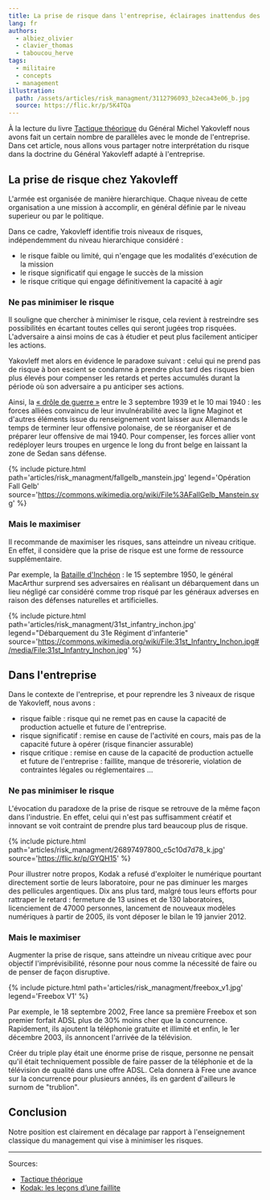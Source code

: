 ```yaml
---
title: La prise de risque dans l'entreprise, éclairages inattendus des militaires
lang: fr
authors:
  - albiez_olivier
  - clavier_thomas
  - taboucou_herve
tags:
  - militaire
  - concepts
  - management
illustration:
  path: /assets/articles/risk_managment/3112796093_b2eca43e06_b.jpg
  source: https://flic.kr/p/5K4TQa
---
```



À la lecture du livre [Tactique théorique] du Général Michel Yakovleff nous avons fait un certain nombre de parallèles avec le monde de l'entreprise.
Dans cet article, nous allons vous partager notre interprétation du risque dans la doctrine du Général Yakovleff adapté à l'entreprise.


## La prise de risque chez Yakovleff

L'armée est organisée de manière hierarchique. Chaque niveau de cette organisation a une mission à accomplir, en général définie par le niveau superieur ou par le politique.

Dans ce cadre, Yakovleff identifie trois niveaux de risques, indépendemment du niveau hierarchique considéré :

- le risque faible ou limité, qui n'engage que les modalités d'exécution de la mission
- le risque significatif qui engage le succès de la mission
- le risque critique qui engage définitivement la capacité à agir

### Ne pas minimiser le risque

Il souligne que chercher à minimiser le risque, cela revient à restreindre ses possibilités en écartant toutes celles qui seront jugées trop risquées. L'adversaire a ainsi moins de cas à étudier et peut plus facilement anticiper les actions.

Yakovleff met alors en évidence le paradoxe suivant : celui qui ne prend pas de risque à bon escient se condamne à prendre plus tard des risques bien plus élevés pour compenser les retards et pertes accumulés durant la période où son adversaire a pu anticiper ses actions.

Ainsi, la [« drôle de guerre »] entre le 3 septembre 1939 et le 10 mai 1940 : les forces alliées convaincu de leur invulnérabilité avec la ligne Maginot et d'autres éléments issue du renseignement vont laisser aux Allemands le temps de terminer leur offensive polonaise, de se réorganiser et de préparer leur offensive de mai 1940. Pour compenser, les forces allier vont redéployer leurs troupes en urgence le long du front belge en laissant la zone de Sedan sans défense.

{% include picture.html
    path='articles/risk_managment/fallgelb_manstein.jpg'
    legend='Opération Fall Gelb'
    source='https://commons.wikimedia.org/wiki/File%3AFallGelb_Manstein.svg'
%}


### Mais le maximiser

Il recommande de maximiser les risques, sans atteindre un niveau critique. En effet, il considère que la prise de risque est une forme de ressource supplémentaire.

Par exemple, la [Bataille d'Inchéon] : le 15 septembre 1950, le général MacArthur surprend ses adversaires en réalisant un débarquement dans un lieu négligé car considéré comme trop risqué par les généraux adverses en raison des défenses naturelles et artificielles.

{% include picture.html
    path='articles/risk_managment/31st_infantry_inchon.jpg'
    legend="Débarquement du 31e Régiment d'infanterie"
    source='https://commons.wikimedia.org/wiki/File:31st_Infantry_Inchon.jpg#/media/File:31st_Infantry_Inchon.jpg'
%}


## Dans l'entreprise

Dans le contexte de l'entreprise, et pour reprendre les 3 niveaux de risque de Yakovleff, nous avons :

- risque faible : risque qui ne remet pas en cause la capacité de production actuelle et future de l'entreprise.
- risque significatif : remise en cause de l'activité en cours, mais pas de la capacité future à opérer (risque financier assurable)
- risque critique : remise en cause de la capacité de production actuelle et future de l'entreprise : faillite, manque de trésorerie, violation de contraintes légales ou réglementaires ...

### Ne pas minimiser le risque

L'évocation du paradoxe de la prise de risque se retrouve de la même façon dans l'industrie. En effet, celui qui n'est pas suffisamment créatif et innovant se voit contraint de prendre plus tard beaucoup plus de risque.

{% include picture.html
    path='articles/risk_managment/26897497800_c5c10d7d78_k.jpg'
    source='https://flic.kr/p/GYQH15'
%}

Pour illustrer notre propos, Kodak a refusé d'exploiter le numérique pourtant directement sortie de leurs laboratoire, pour ne pas diminuer les marges des pellicules argentiques. Dix ans plus tard, malgré tous leurs efforts pour rattraper le retard : fermeture de 13 usines et de 130 laboratoires, licenciement de 47000 personnes, lancement de nouveaux modèles numériques à partir de 2005, ils vont déposer le bilan le 19 janvier 2012.


### Mais le maximiser

Augmenter la prise de risque, sans atteindre un niveau critique avec pour objectif l'imprévisibilité, résonne pour nous comme la nécessité de faire ou de penser de façon disruptive.

{% include picture.html
    path='articles/risk_managment/freebox_v1.jpg'
    legend='Freebox V1'
%}

Par exemple, le 18 septembre 2002, Free lance sa première Freebox et son premier forfait ADSL plus de 30% moins cher que la concurrence. Rapidement, ils ajoutent la téléphonie gratuite et illimité et enfin, le 1er décembre 2003, ils annoncent l'arrivée de la télévision.

Créer du triple play était une énorme prise de risque, personne ne pensait qu'il était techniquement possible de faire passer de la téléphonie et de la télévision de qualité dans une offre ADSL. Cela donnera à Free une avance sur la concurrence pour plusieurs années, ils en gardent d'ailleurs le surnom de "trublion".

## Conclusion

Notre position est clairement en décalage par rapport à l'enseignement classique du management qui vise à minimiser les risques.

---
Sources:

- [Tactique théorique]
- [Kodak: les leçons d’une faillite]


[Bataille d'Inchéon]: https://fr.wikipedia.org/wiki/Bataille_d%27Incheon
[« drôle de guerre »]: https://fr.wikipedia.org/wiki/Dr%C3%B4le_de_guerre
[Kodak: les leçons d’une faillite]: http://www.paristechreview.com/2012/02/20/kodak-lecons-faillite/
[Tactique théorique]: https://www.amazon.fr/Tactique-th%C3%A9orique-Michel-Yakovleff/dp/2717857346
